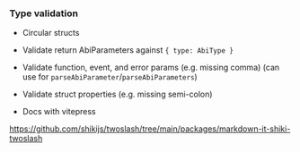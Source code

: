 ### Type validation

- Circular structs
- Validate return AbiParameters against `{ type: AbiType }`
- Validate function, event, and error params (e.g. missing comma) (can use for `parseAbiParameter`/`parseAbiParameters`)
- Validate struct properties (e.g. missing semi-colon)

- Docs with vitepress

https://github.com/shikijs/twoslash/tree/main/packages/markdown-it-shiki-twoslash
